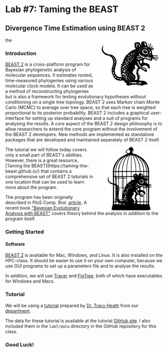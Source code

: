 # Lab #7: Taming the BEAST  
## Divergence Time Estimation using BEAST 2  

<img src="./img/beast2.png" align="right" hspace="10">  the

### Introduction  
[BEAST 2](https://www.beast2.org/) is a cross-platform program for Bayesian phylogenetic 
analysis of molecular sequences. It estimates rooted, time-measured phylogenies using 
various molecular clock models. It can be used as a method of reconstructing 
phylogenies but is also a framework for testing evolutionary hypotheses without 
conditioning on a single tree topology. BEAST 2 uses Markov chain Monte Carlo (MCMC) 
to average over tree space, so that each tree is weighted proportional to its posterior 
probability. BEAST 2 includes a graphical user-interface for setting up standard analyses 
and a suit of programs for analysing the results. A core aspect of the BEAST 2 design 
philosophy is to allow researchers to extend the core program without the involvement 
of the BEAST 2 developers. New methods are implemented as standalone packages that are 
developed and maintained separately of BEAST 2 itself.

<img src="./img/tbeast.png" align="right" hspace="10">
The tutorial we will follow today covers only a small part of BEAST's abilities. However,
there is a great resource, [Taming the BEAST](https://taming-the-beast.github.io/) that 
contains a comprehensive set of BEAST 2 tutorials in one location that can be used to 
learn more about the program.

The program has been originally described in PloS Comp. Biol. [article](http://journals.plos.org/ploscompbiol/article?id=10.1371/journal.pcbi.1003537). A recent book ["Bayesian Evolutionary Analysis with BEAST"](https://www.amazon.com/Bayesian-Evolutionary-Analysis-Alexei-Drummond/dp/1107019656) covers theory behind the analysis in addition to the program itself.

### Getting Started  
#### Software  

[BEAST 2](https://www.beast2.org/) is available for Mac, Windows, and Linux. It is also installed on the HPC-class. 
It should be easier to use it on your own computer, because we use GUI programs to 
set up a parameters file and to analyse the results.


In addition, we will use [Tracer](http://tree.bio.ed.ac.uk/software/tracer/) and 
[FigTree](http://tree.bio.ed.ac.uk/software/figtree/), both of which have executables for Windows and Macs.

### Tutorial  
We will be using a [tutorial](https://taming-the-beast.github.io/tutorials/FBD-tutorial/FBD-tutorial.pdf) prepared by [Dr. Tracy Heath](http://phyloworks.org/) from our [department](http://www.eeob.iastate.edu/).

The data for these tutorial is available at the tutorial [GitHub site](https://taming-the-beast.github.io/tutorials/FBD-tutorial/). I also included them in the `lab7/data` directory in the GitHub repository for this class.

### Good Luck!  

